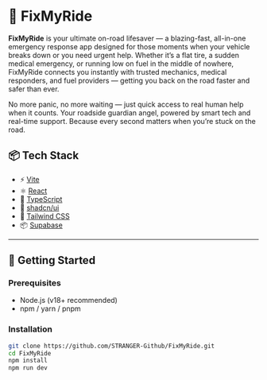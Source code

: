 # 🚗 FixMyRide

**FixMyRide** is your ultimate on-road lifesaver — a blazing-fast, all-in-one emergency response app designed for those moments when your vehicle breaks down or you need urgent help. Whether it’s a flat tire, a sudden medical emergency, or running low on fuel in the middle of nowhere, FixMyRide connects you instantly with trusted mechanics, medical responders, and fuel providers — getting you back on the road faster and safer than ever.

No more panic, no more waiting — just quick access to real human help when it counts. Your roadside guardian angel, powered by smart tech and real-time support. Because every second matters when you’re stuck on the road.


## 📦 Tech Stack

- ⚡ [Vite](https://vitejs.dev/)
- ⚛️ [React](https://reactjs.org/)
- 🧠 [TypeScript](https://www.typescriptlang.org/)
- 🎨 [shadcn/ui](https://ui.shadcn.com/)
- 🌈 [Tailwind CSS](https://tailwindcss.com/)
- 📦 [Supabase](https://supabase.com/) 

---

## 🚀 Getting Started

### Prerequisites

- Node.js (v18+ recommended)
- npm / yarn / pnpm

### Installation

```bash
git clone https://github.com/STRANGER-Github/FixMyRide.git
cd FixMyRide
npm install
npm run dev

